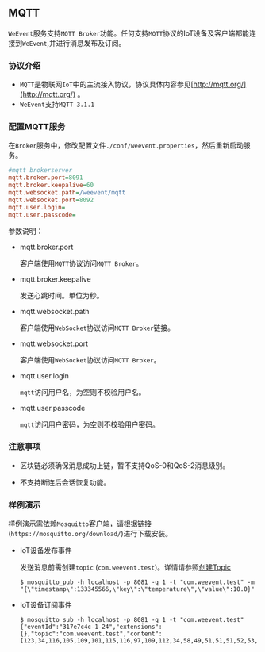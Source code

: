 ## MQTT
`WeEvent`服务支持`MQTT Broker`功能。任何支持`MQTT`协议的IoT设备及客户端都能连接到`WeEvent`,并进行消息发布及订阅。

### 协议介绍

- `MQTT`是物联网`IoT`中的主流接入协议，协议具体内容参见[http://mqtt.org/](http://mqtt.org/) 。
- `WeEvent`支持`MQTT 3.1.1`
### 配置MQTT服务

 在`Broker`服务中，修改配置文件`./conf/weevent.properties`，然后重新启动服务。

```ini
#mqtt brokerserver
mqtt.broker.port=8091
mqtt.broker.keepalive=60
mqtt.websocket.path=/weevent/mqtt
mqtt.websocket.port=8092
mqtt.user.login=
mqtt.user.passcode=
```

参数说明：

- mqtt.broker.port

  客户端使用`MQTT`协议访问`MQTT Broker`。

- mqtt.broker.keepalive

  发送心跳时间。单位为秒。

- mqtt.websocket.path

  客户端使用`WebSocket`协议访问`MQTT Broker`链接。

- mqtt.websocket.port

  客户端使用`WebSocket`协议访问`MQTT Broker`。

- mqtt.user.login

  `mqtt`访问用户名，为空则不校验用户名。

- mqtt.user.passcode

  `mqtt`访问用户密码，为空则不校验用户密码。

### 注意事项

- 区块链必须确保消息成功上链，暂不支持QoS-0和QoS-2消息级别。

- 不支持断连后会话恢复功能。

### 样例演示

样例演示需依赖`Mosquitto`客户端，请根据链接(`https://mosquitto.org/download/`)进行下载安装。

- IoT设备发布事件

  发送消息前需创建`topic` (`com.weevent.test`)。详情请参照[创建Topic](./restful.html)

  ```shell
  $ mosquitto_pub -h localhost -p 8081 -q 1 -t "com.weevent.test" -m "{\"timestamp\":133345566,\"key\":\"temperature\",\"value\":10.0}"
  ```

- IoT设备订阅事件

  ```shell
  $ mosquitto_sub -h localhost -p 8081 -q 1 -t "com.weevent.test"
  {"eventId":"317e7c4c-1-24","extensions":{},"topic":"com.weevent.test","content":[123,34,116,105,109,101,115,116,97,109,112,34,58,49,51,51,51,52,53,53,54,54,44,34,107,101,121,34,58,34,116,101,109,112,101,114,97,116,117,114,101,34,44,34,118,97,108,117,101,34,58,49,48,46,48,125]}
  ```